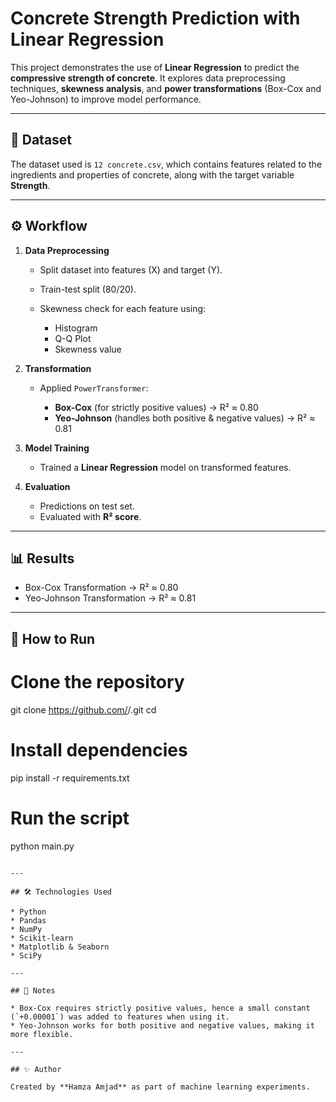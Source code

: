 # Concrete Strength Prediction with Linear Regression

This project demonstrates the use of **Linear Regression** to predict the **compressive strength of concrete**.
It explores data preprocessing techniques, **skewness analysis**, and **power transformations** (Box-Cox and Yeo-Johnson) to improve model performance.

---

## 📂 Dataset

The dataset used is `12 concrete.csv`, which contains features related to the ingredients and properties of concrete, along with the target variable **Strength**.

---

## ⚙️ Workflow

1. **Data Preprocessing**

   * Split dataset into features (X) and target (Y).
   * Train-test split (80/20).
   * Skewness check for each feature using:

     * Histogram
     * Q-Q Plot
     * Skewness value

2. **Transformation**

   * Applied `PowerTransformer`:

     * **Box-Cox** (for strictly positive values) → R² ≈ 0.80
     * **Yeo-Johnson** (handles both positive & negative values) → R² ≈ 0.81

3. **Model Training**

   * Trained a **Linear Regression** model on transformed features.

4. **Evaluation**

   * Predictions on test set.
   * Evaluated with **R² score**.

---

## 📊 Results

* Box-Cox Transformation → R² ≈ 0.80
* Yeo-Johnson Transformation → R² ≈ 0.81

---

## 🚀 How to Run

# Clone the repository
git clone https://github.com/<your-username>/<repo-name>.git
cd <repo-name>

# Install dependencies
pip install -r requirements.txt

# Run the script
python main.py
```

---

## 🛠️ Technologies Used

* Python
* Pandas
* NumPy
* Scikit-learn
* Matplotlib & Seaborn
* SciPy

---

## 📌 Notes

* Box-Cox requires strictly positive values, hence a small constant (`+0.00001`) was added to features when using it.
* Yeo-Johnson works for both positive and negative values, making it more flexible.

---

## ✨ Author

Created by **Hamza Amjad** as part of machine learning experiments.
